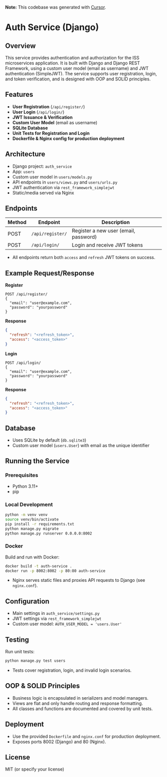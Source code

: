 **Note:** This codebase was generated with [Cursor](https://www.cursor.so/).

# Auth Service (Django)

## Overview

This service provides authentication and authorization for the ISS microservices application. It is built with Django and Django REST Framework, using a custom user model (email as username) and JWT authentication (SimpleJWT). The service supports user registration, login, and token verification, and is designed with OOP and SOLID principles.

## Features

- **User Registration** (`/api/register/`)
- **User Login** (`/api/login/`)
- **JWT Issuance & Verification**
- **Custom User Model** (email as username)
- **SQLite Database**
- **Unit Tests for Registration and Login**
- **Dockerfile & Nginx config for production deployment**

## Architecture

- Django project: `auth_service`
- App: `users`
- Custom user model in `users/models.py`
- API endpoints in `users/views.py` and `users/urls.py`
- JWT authentication via `rest_framework_simplejwt`
- Static/media served via Nginx

## Endpoints

| Method | Endpoint           | Description         |
|--------|--------------------|--------------------|
| POST   | `/api/register/`   | Register a new user (email, password) |
| POST   | `/api/login/`      | Login and receive JWT tokens          |

- All endpoints return both `access` and `refresh` JWT tokens on success.

## Example Request/Response

**Register**
```http
POST /api/register/
{
  "email": "user@example.com",
  "password": "yourpassword"
}
```
**Response**
```json
{
  "refresh": "<refresh_token>",
  "access": "<access_token>"
}
```

**Login**
```http
POST /api/login/
{
  "email": "user@example.com",
  "password": "yourpassword"
}
```
**Response**
```json
{
  "refresh": "<refresh_token>",
  "access": "<access_token>"
}
```

## Database

- Uses SQLite by default (`db.sqlite3`)
- Custom user model (`users.User`) with email as the unique identifier

## Running the Service

### Prerequisites

- Python 3.11+
- pip

### Local Development

```bash
python -m venv venv
source venv/bin/activate
pip install -r requirements.txt
python manage.py migrate
python manage.py runserver 0.0.0.0:8002
```

### Docker

Build and run with Docker:
```bash
docker build -t auth-service .
docker run -p 8002:8002 -p 80:80 auth-service
```

- Nginx serves static files and proxies API requests to Django (see `nginx.conf`).

## Configuration

- Main settings in `auth_service/settings.py`
- JWT settings via `rest_framework_simplejwt`
- Custom user model: `AUTH_USER_MODEL = 'users.User'`

## Testing

Run unit tests:
```bash
python manage.py test users
```
- Tests cover registration, login, and invalid login scenarios.

## OOP & SOLID Principles

- Business logic is encapsulated in serializers and model managers.
- Views are flat and only handle routing and response formatting.
- All classes and functions are documented and covered by unit tests.

## Deployment

- Use the provided `Dockerfile` and `nginx.conf` for production deployment.
- Exposes ports 8002 (Django) and 80 (Nginx).

## License

MIT (or specify your license) 